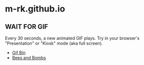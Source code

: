 m-rk.github.io
==============

## WAIT FOR GIF

Every 30 seconds, a new animated GIF plays. Try in your browser's "Presentation" or "Kiosk" mode (aka full screen).

- [Gif Bin](./waitforgif/?source=gifbin)
- [Bees and Bombs](./waitforgif/?source=beesandbombs)